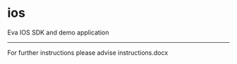 ios
===

Eva IOS SDK and demo application
___
For further instructions please advise instructions.docx